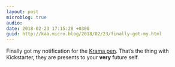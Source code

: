 ```yaml
---
layout: post
microblog: true
audio: 
date: 2018-02-23 17:15:28 +0300
guid: http://kaa.micro.blog/2018/02/23/finally-got-my.html
---
```

Finally got my notification for the [Krama pen](https://www.kickstarter.com/projects/kramastudio/krama-pens-and-pencil-luxuriously-handcrafted-inst). That’s the thing with Kickstarter, they are presents to your **very** future self.
